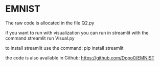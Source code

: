 # EMNIST

The raw code is allocated in the file Q2.py

if you want to run with visualization you can run in streamlit with the command
	streamlit run Visual.py
	
to install streamlit use the command:
	pip install streamlit
	
the code is also available in Github:
  https://github.com/Dopo0/EMNIST
